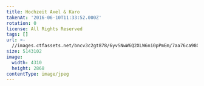 ```yaml
---
title: Hochzeit Axel & Karo
takenAt: '2016-06-10T11:33:52.000Z'
rotation: 0
license: All Rights Reserved
tags: []
url: >-
  //images.ctfassets.net/bncv3c2gt878/6yvSNwW6Q2XLW6ni0pPmEm/7aa76ca980aa3cc8f6acf842b45b11b2/hochzeit-axel--karo_27562672603_o
size: 5143102
image:
  width: 4310
  height: 2868
contentType: image/jpeg
---
```


